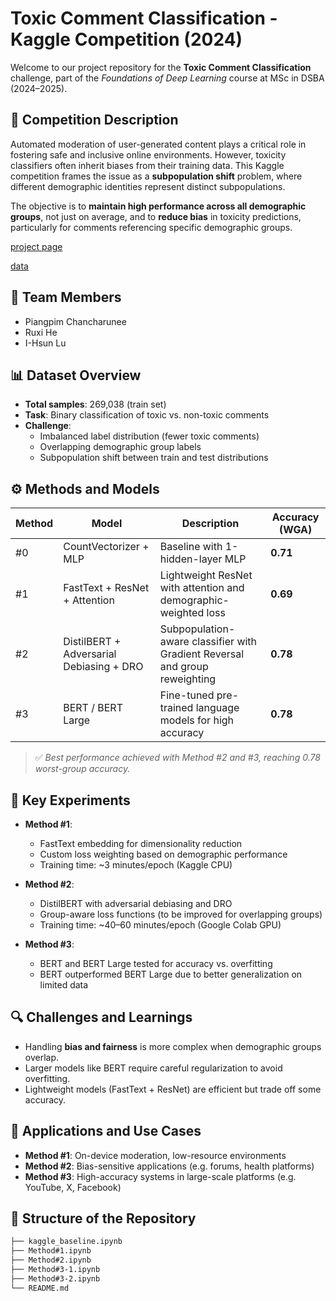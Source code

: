 # Toxic Comment Classification - Kaggle Competition (2024)

Welcome to our project repository for the **Toxic Comment Classification** challenge, part of the *Foundations of Deep Learning* course at MSc in DSBA (2024–2025).

## 📝 Competition Description

Automated moderation of user-generated content plays a critical role in fostering safe and inclusive online environments. However, toxicity classifiers often inherit biases from their training data. This Kaggle competition frames the issue as a **subpopulation shift** problem, where different demographic identities represent distinct subpopulations.  

The objective is to **maintain high performance across all demographic groups**, not just on average, and to **reduce bias** in toxicity predictions, particularly for comments referencing specific demographic groups.

[project page](https://www.kaggle.com/competitions/toxic-comment-classification-dsba-2025/overview)

[data](https://www.kaggle.com/competitions/toxic-comment-classification-dsba-2025/data)

## 👥 Team Members

- Piangpim Chancharunee  
- Ruxi He  
- I-Hsun Lu  

## 📊 Dataset Overview

- **Total samples**: 269,038 (train set)
- **Task**: Binary classification of toxic vs. non-toxic comments
- **Challenge**:
  - Imbalanced label distribution (fewer toxic comments)
  - Overlapping demographic group labels
  - Subpopulation shift between train and test distributions

## ⚙️ Methods and Models

| Method | Model | Description | Accuracy (WGA) |
|--------|-------|-------------|----------------|
| #0 | CountVectorizer + MLP | Baseline with 1-hidden-layer MLP | **0.71** |
| #1 | FastText + ResNet + Attention | Lightweight ResNet with attention and demographic-weighted loss | **0.69** |
| #2 | DistilBERT + Adversarial Debiasing + DRO | Subpopulation-aware classifier with Gradient Reversal and group reweighting | **0.78** |
| #3 | BERT / BERT Large | Fine-tuned pre-trained language models for high accuracy | **0.78** |

> ✅ *Best performance achieved with Method #2 and #3, reaching 0.78 worst-group accuracy.*

## 🧪 Key Experiments

- **Method #1**:
  - FastText embedding for dimensionality reduction
  - Custom loss weighting based on demographic performance
  - Training time: ~3 minutes/epoch (Kaggle CPU)

- **Method #2**:
  - DistilBERT with adversarial debiasing and DRO
  - Group-aware loss functions (to be improved for overlapping groups)
  - Training time: ~40–60 minutes/epoch (Google Colab GPU)

- **Method #3**:
  - BERT and BERT Large tested for accuracy vs. overfitting
  - BERT outperformed BERT Large due to better generalization on limited data

## 🔍 Challenges and Learnings

- Handling **bias and fairness** is more complex when demographic groups overlap.
- Larger models like BERT require careful regularization to avoid overfitting.
- Lightweight models (FastText + ResNet) are efficient but trade off some accuracy.

## 🧠 Applications and Use Cases

- **Method #1**: On-device moderation, low-resource environments
- **Method #2**: Bias-sensitive applications (e.g. forums, health platforms)
- **Method #3**: High-accuracy systems in large-scale platforms (e.g. YouTube, X, Facebook)

## 📂 Structure of the Repository

```bash
├── kaggle_baseline.ipynb
├── Method#1.ipynb
├── Method#2.ipynb
├── Method#3-1.ipynb
├── Method#3-2.ipynb
└── README.md